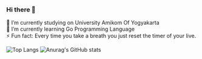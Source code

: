### Hi there 👋
🔭 I’m currently studying on University Amikom Of Yogyakarta</br>
🌱 I’m currently learning Go Programming Language</br>
⚡ Fun fact: Every time you take a breath you just reset the timer of your live.</br>

![Top Langs](https://github-readme-stats.vercel.app/api/top-langs/?username=RicoBasyar&layout=compact&show_icons=true&theme=dark)
![Anurag's GitHub stats](https://github-readme-stats.vercel.app/api?username=RicoBasyar&show_icons=true&theme=dark)</br>
<!--
**RicoBasyar/RicoBasyar** is a ✨ _special_ ✨ repository because its `README.md` (this file) appears on your GitHub profile.

Here are some ideas to get you started:

- 🔭 I’m currently studying on University Amikom Of Yogyakarta
- 🌱 I’m currently learning Go Programming Language
- ⚡ Fun fact: Every time you take a breath you just reset the timer of your live.
-->
